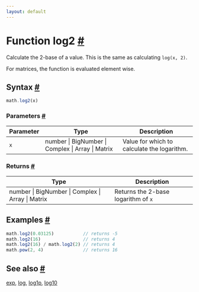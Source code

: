 ```yaml
---
layout: default
---
```


<!-- Note: This file is automatically generated from source code comments. Changes made in this file will be overridden. -->

<h1 id="function-log2">Function log2 <a href="#function-log2" title="Permalink">#</a></h1>

Calculate the 2-base of a value. This is the same as calculating `log(x, 2)`.

For matrices, the function is evaluated element wise.


<h2 id="syntax">Syntax <a href="#syntax" title="Permalink">#</a></h2>

```js
math.log2(x)
```

<h3 id="parameters">Parameters <a href="#parameters" title="Permalink">#</a></h3>

Parameter | Type | Description
--------- | ---- | -----------
`x` | number &#124; BigNumber &#124; Complex &#124; Array &#124; Matrix |  Value for which to calculate the logarithm.

<h3 id="returns">Returns <a href="#returns" title="Permalink">#</a></h3>

Type | Description
---- | -----------
number &#124; BigNumber &#124; Complex &#124; Array &#124; Matrix |  Returns the 2-base logarithm of `x`


<h2 id="examples">Examples <a href="#examples" title="Permalink">#</a></h2>

```js
math.log2(0.03125)           // returns -5
math.log2(16)                // returns 4
math.log2(16) / math.log2(2) // returns 4
math.pow(2, 4)               // returns 16
```


<h2 id="see-also">See also <a href="#see-also" title="Permalink">#</a></h2>

[exp](exp.html),
[log](log.html),
[log1p](log1p.html),
[log10](log10.html)
